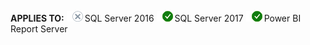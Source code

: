 **APPLIES TO:** ![No](media/no.png)SQL Server 2016 ![Yes](media/yes.png)SQL Server 2017 ![Yes](media/yes.png)Power BI Report Server